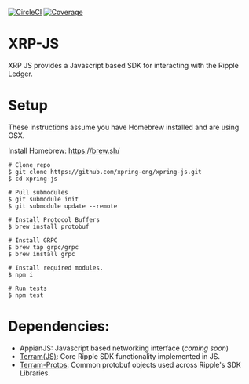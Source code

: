 [![CircleCI](https://img.shields.io/circleci/build/github/xpring-eng/Xpring-JS/master?style=flat&token=8f614950de4d2dc800bb51710667bbd90d82dda3)](https://circleci.com/gh/xpring-eng/Xpring-JS)
[![Coverage](https://coveralls.io/repos/github/xpring-eng/Xpring-JS/badge.svg?t=DkDKCV)](https://coveralls.io/github/xpring-eng/Xpring-JS)

# XRP-JS
XRP JS provides a Javascript based SDK for interacting with the Ripple Ledger.

# Setup

These instructions assume you have Homebrew installed and are using OSX. 

Install Homebrew: https://brew.sh/

```shell
# Clone repo
$ git clone https://github.com/xpring-eng/xpring-js.git
$ cd xpring-js

# Pull submodules
$ git submodule init
$ git submodule update --remote

# Install Protocol Buffers
$ brew install protobuf

# Install GRPC
$ brew tap grpc/grpc
$ brew install grpc

# Install required modules.
$ npm i 

# Run tests
$ npm test
```

# Dependencies:
* AppianJS: Javascript based networking interface (_coming soon_)
* [Terram(JS)](https://github.com/xpring-eng/terram): Core Ripple SDK functionality implemented in JS.
* [Terram-Protos](https://github.com/xpring-eng/terram-protos): Common protobuf objects used across Ripple's SDK Libraries.
